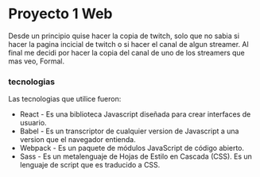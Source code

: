 # Proyecto 1 Web


Desde un principio quise hacer la copia de twitch, solo que no sabia si hacer la pagina incicial de twitch o si hacer el canal de algun streamer.
Al final me decidi por hacer la copia del canal de uno de los streamers que mas veo, Formal.

### tecnologias

Las tecnologias que utilice fueron:
* React - Es una biblioteca Javascript diseñada para crear interfaces de usuario.
* Babel - Es un transcriptor de cualquier version de Javascript a una version que el navegador entienda.  
* Webpack - Es un paquete de módulos JavaScript de código abierto.
* Sass - Es un metalenguaje de Hojas de Estilo en Cascada (CSS). Es un lenguaje de script que es traducido a CSS.

